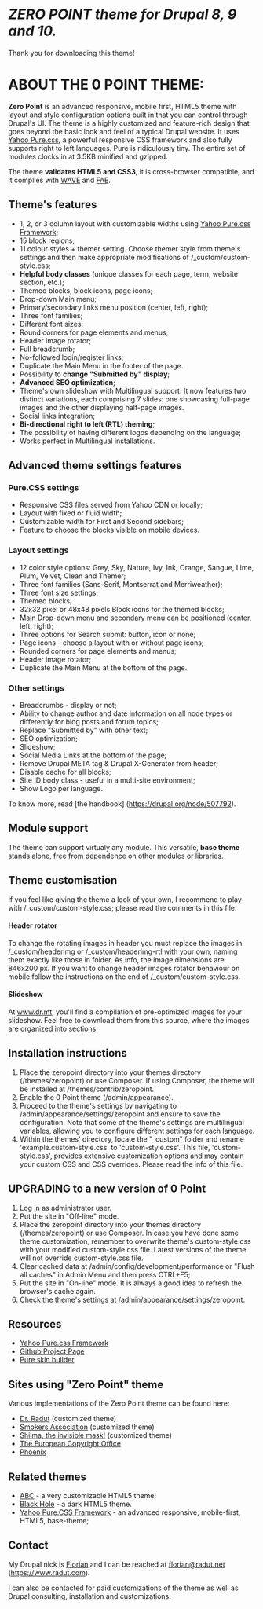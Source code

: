 *ZERO POINT theme for Drupal 8, 9 and 10.*
========================================
Thank you for downloading this theme!


ABOUT THE 0 POINT THEME:
===========================

**Zero Point** is an advanced responsive, mobile first, HTML5 theme with layout and style configuration options built in that you can control through Drupal's UI. The theme is a highly customized and feature-rich design that goes beyond the basic look and feel of a typical Drupal website. It uses [Yahoo Pure.css](https://purecss.io), a powerful responsive CSS framework and also fully supports right to left languages. Pure is ridiculously tiny. The entire set of modules clocks in at 3.5KB minified and gzipped.

The theme **validates HTML5 and CSS3**, it is cross-browser compatible, and it complies with [WAVE](https://wave.webaim.org/) and [FAE](https://fae.cita.uiuc.edu/).


Theme's features
----------------------------------------

- 1, 2, or 3 column layout with customizable widths using [Yahoo Pure.css Framework](https://purecss.io);
- 15 block regions;
- 11 colour styles + themer setting. Choose themer style from theme's settings and then make appropriate modifications of /_custom/custom-style.css;
- **Helpful body classes** (unique classes for each page, term, website section, etc.);
- Themed blocks, block icons, page icons;
- Drop-down Main menu;
- Primary/secondary links menu position (center, left, right);
- Three font families;
- Different font sizes;
- Round corners for page elements and menus;
- Header image rotator;
- Full breadcrumb;
- No-followed login/register links;
- Duplicate the Main Menu in the footer of the page.
- Possibility to **change "Submitted by" display**;
- **Advanced SEO optimization**;
- Theme's own slideshow with Multilingual support. It now features two distinct variations, each comprising 7 slides: one showcasing full-page images and the other displaying half-page images.
- Social links integration;
- **Bi-directional right to left (RTL) theming**;
- The possibility of having different logos depending on the language;
- Works perfect in Multilingual installations.


Advanced theme settings features
----------------------------------------

### Pure.CSS settings

- Responsive CSS files served from Yahoo CDN or locally;
- Layout with fixed or fluid width;
- Customizable width for First and Second sidebars;
- Feature to choose the blocks visible on mobile devices.


### Layout settings

- 12 color style options: Grey, Sky, Nature, Ivy, Ink, Orange, Sangue, Lime, Plum, Velvet, Clean and Themer; 
- Three font families (Sans-Serif, Montserrat and Merriweather);
- Three font size settings;
- Themed blocks;
- 32x32 pixel or 48x48 pixels Block icons for the themed blocks;
- Main Drop-down menu and secondary menu can be positioned (center, left, right);
- Three options for Search submit: button, icon or none;
- Page icons - choose a layout with or without page icons;
- Rounded corners for page elements and menus;
- Header image rotator;
- Duplicate the Main Menu at the bottom of the page.


### Other settings

- Breadcrumbs - display or not;
- Ability to change author and date information on all node types or differently for blog posts and forum topics;
- Replace "Submitted by" with other text;
- SEO optimization;
- Slideshow;
- Social Media Links at the bottom of the page;
- Remove Drupal META tag & Drupal X-Generator from header;
- Disable cache for all blocks;
- Site ID body class - useful in a multi-site environment;
- Show Logo per language.


To know more, read [the handbook] (https://drupal.org/node/507792).


Module support
----------------------------------------

The theme can support virtualy any module.
This versatile, **base theme** stands alone, free from dependence on other modules or libraries.

  
Theme customisation
----------------------------------------

If you feel like giving the theme a look of your own, I recommend to play with /_custom/custom-style.css; please read the comments in this file.

#### Header rotator
To change the rotating images in header you must replace the images in /_custom/headerimg or /_custom/headerimg-rtl with your own, naming them exactly like those in folder. As info, the image dimensions are 846x200 px. 
If you want to change header images rotator behaviour on mobile follow the instructions on the end of /_custom/custom-style.css.

#### Slideshow
At www.dr.mt, you'll find a compilation of pre-optimized images for your slideshow. Feel free to download them from this source, where the images are organized into sections.


Installation instructions
----------------------------------------

1. Place the zeropoint directory into your themes directory (/themes/zeropoint) or use Composer. If using Composer, the theme will be installed at  /themes/contrib/zeropoint.
2. Enable the 0 Point theme (/admin/appearance).
3. Proceed to the theme's settings by navigating to /admin/appearance/settings/zeropoint and ensure to save the configuration. Note that some of the theme's settings are multilingual variables, allowing you to configure different settings for each language.
4. Within the themes' directory, locate the "_custom" folder and rename 'example.custom-style.css' to 'custom-style.css'. This file, 'custom-style.css', provides extensive customization options and may contain your custom CSS and CSS overrides. Please read the info of this file.


UPGRADING to a new version of 0 Point
----------------------------------------

1. Log in as administrator user. 
2. Put the site in "Off-line" mode.
3. Place the zeropoint directory into your themes directory (/themes/zeropoint) or use Composer. In case you have done some theme customization, remember to overwrite theme's custom-style.css with your modified custom-style.css file. Latest versions of the theme will not override custom-style.css file.
4. Clear cached data at /admin/config/development/performance or "Flush all caches" in Admin Menu and then press CTRL+F5;
5. Put the site in "On-line" mode. It is always a good idea to refresh the browser's cache again.
6. Check the theme's settings at /admin/appearance/settings/zeropoint. 


Resources
----------------------------------------

- [Yahoo Pure.css Framework](https://purecss.io)
- [Github Project Page](https://github.com/yui/pure/)
- [Pure skin builder](https://yui.github.io/skinbuilder/?mode=pure)


Sites using "Zero Point" theme
----------------------------------------

Various implementations of the Zero Point theme can be found here:
- [Dr. Radut](https://www.radut.com/) (customized theme)
- [Smokers Association](https://www.smokersassociation.org/) (customized theme)
- [Shilma, the invisible mask!](https://www.shilma.com/) (customized theme)
- [The European Copyright Office](https://www.eucopyright.com/)
- [Phoenix](https://www.mlnar.ro/)


Related themes
----------------------------------------

- [ABC](https://www.drupal.org/project/abc) - a very customizable HTML5 theme;
- [Black Hole](https://www.drupal.org/project/black_hole) - a dark HTML5 theme.
- [Yahoo Pure.CSS Framework](https://www.drupal.org/project/pure_css) - an advanced responsive, mobile-first, HTML5, base-theme;


Contact
----------------------------------------

My Drupal nick is [Florian](https://www.drupal.org/u/florian) and I can be reached at florian@radut.net (https://www.radut.com).

I can also be contacted for paid customizations of the theme as well as Drupal consulting, installation and customizations.
